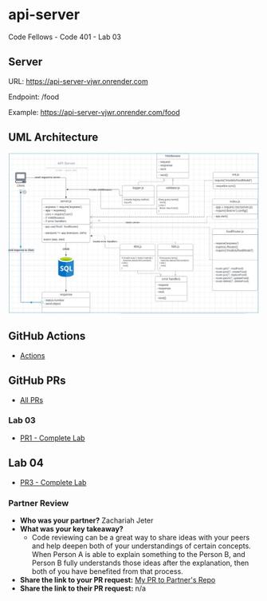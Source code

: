 # api-server
Code Fellows - Code 401 - Lab 03

## Server
URL: https://api-server-vjwr.onrender.com

Endpoint: /food

Example: https://api-server-vjwr.onrender.com/food

## UML Architecture

![UML Architecture](./UML-diagram.JPG)

## GitHub Actions

- [Actions](https://github.com/KMArtwork/api-server/actions)


## GitHub PRs

- [All PRs](https://github.com/KMArtwork/api-server/pulls)

### Lab 03
- [PR1 - Complete Lab](https://github.com/KMArtwork/api-server/pull/1)


## Lab 04

- [PR3 - Complete Lab](https://github.com/KMArtwork/api-server/pull/3)

### Partner Review

- **Who was your partner?** Zachariah Jeter
- **What was your key takeaway?** 
  - Code reviewing can be a great way to share ideas with your peers and help deepen both of your understandings of certain concepts. When Person A is able to explain something to the Person B, and Person B fully understands those ideas after the explanation, then both of you have benefited from that process.
- **Share the link to your PR request:** [My PR to Partner's Repo](https://github.com/Zjet95/api-server/pull/2)
- **Share the link to their PR request:** n/a